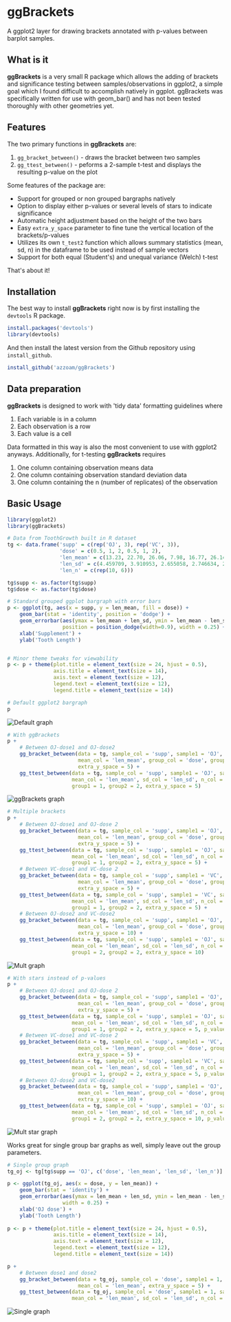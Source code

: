 # ggBrackets
A ggplot2 layer for drawing brackets annotated with p-values between barplot samples.

## What is it

**ggBrackets** is a very small R package which allows the adding of
brackets and significance testing between samples/observations in
ggplot2, a simple goal which I found difficult to accomplish natively
in ggplot.  ggBrackets was specifically written for use with geom_bar()
and has not been tested thoroughly with other geometries yet.  

## Features

The two primary functions in **ggBrackets** are:

1. `gg_bracket_between()` - draws the bracket between two samples  
2. `gg_ttest_between()` - peforms a 2-sample t-test and displays the
resulting p-value on the plot

Some features of the package are:

- Support for grouped or non grouped bargraphs natively  
- Option to display either p-values or several levels of stars
to indicate significance  
- Automatic height adjustment based on the height of the two bars  
- Easy `extra_y_space` parameter to fine tune the vertical location of
the brackets/p-values  
- Utilizes its own `t_test2` function which allows summary statistics
(mean, sd, n) in the dataframe to be used instead of sample vectors  
- Support for both equal (Student's) and unequal variance (Welch) t-test  

That's about it!

## Installation

The best way to install **ggBrackets** right now is by first installing
the `devtools` R package.

```r
install.packages('devtools')
library(devtools)
```

And then install the latest version from the Github repository using
`install_github`.

```r
install_github('azzoam/ggBrackets')
```

## Data preparation

**ggBrackets** is designed to work with 'tidy data' formatting guidelines
where

1. Each variable is in a column  
2. Each observation is a row  
3. Each value is a cell

Data formatted in this way is also the most convenient to use with 
ggplot2 anyways.  Additionally, for t-testing **ggBrackets** requires

1. One column containing observation means data  
2. One column containing observation standard deviation data  
3. One column containing the n (number of replicates) of the observation

## Basic Usage

```r
library(ggplot2)
library(ggBrackets)

# Data from ToothGrowth built in R dataset
tg <- data.frame('supp' = c(rep('OJ', 3), rep('VC', 3)),
                 'dose' = c(0.5, 1, 2, 0.5, 1, 2),
                 'len_mean' = c(13.23, 22.70, 26.06, 7.98, 16.77, 26.14),
                 'len_sd' = c(4.459709, 3.910953, 2.655058, 2.746634, 2.515309, 4.797731),
                 'len_n' = c(rep(10, 6)))

tg$supp <- as.factor(tg$supp)
tg$dose <- as.factor(tg$dose)

# Standard grouped ggplot bargraph with error bars
p <- ggplot(tg, aes(x = supp, y = len_mean, fill = dose)) +
    geom_bar(stat = 'identity', position = 'dodge') +
    geom_errorbar(aes(ymax = len_mean + len_sd, ymin = len_mean - len_sd),
                  position = position_dodge(width=0.9), width = 0.25) +
    xlab('Supplement') +
    ylab('Tooth Length')


# Minor theme tweaks for viewability 
p <- p + theme(plot.title = element_text(size = 24, hjust = 0.5),
               axis.title = element_text(size = 14),
               axis.text = element_text(size = 12),
               legend.text = element_text(size = 12),
               legend.title = element_text(size = 14))

# Default ggplot2 bargraph
p

```

![Default graph](img/Rplot1.png)

```r
# With ggBrackets
p + 
    # Between OJ-dose1 and OJ-dose2
    gg_bracket_between(data = tg, sample_col = 'supp', sample1 = 'OJ', sample2 = 'OJ', 
                       mean_col = 'len_mean', group_col = 'dose', group1 = 1, group2 = 2,
                       extra_y_space = 5) +
    gg_ttest_between(data = tg, sample_col = 'supp', sample1 = 'OJ', sample2 = 'OJ', 
                     mean_col = 'len_mean', sd_col = 'len_sd', n_col = 'len_n', group_col = 'dose',
                     group1 = 1, group2 = 2, extra_y_space = 5)

```

![ggBrackets graph](img/Rplot2.png)

```r
# Multiple brackets
p + 
    # Between OJ-dose1 and OJ-dose 2
    gg_bracket_between(data = tg, sample_col = 'supp', sample1 = 'OJ', sample2 = 'OJ', 
                       mean_col = 'len_mean', group_col = 'dose', group1 = 1, group2 = 2,
                       extra_y_space = 5) +
    gg_ttest_between(data = tg, sample_col = 'supp', sample1 = 'OJ', sample2 = 'OJ', 
                     mean_col = 'len_mean', sd_col = 'len_sd', n_col = 'len_n', group_col = 'dose',
                     group1 = 1, group2 = 2, extra_y_space = 5) +
    # Between VC-dose1 and VC-dose 2
    gg_bracket_between(data = tg, sample_col = 'supp', sample1 = 'VC', sample2 = 'VC', 
                       mean_col = 'len_mean', group_col = 'dose', group1 = 1, group2 = 2,
                       extra_y_space = 5) +
    gg_ttest_between(data = tg, sample_col = 'supp', sample1 = 'VC', sample2 = 'VC', 
                     mean_col = 'len_mean', sd_col = 'len_sd', n_col = 'len_n', group_col = 'dose',
                     group1 = 1, group2 = 2, extra_y_space = 5) +
    # Between OJ-dose2 and VC-dose2
    gg_bracket_between(data = tg, sample_col = 'supp', sample1 = 'OJ', sample2 = 'VC', 
                       mean_col = 'len_mean', group_col = 'dose', group1 = 2, group2 = 2,
                       extra_y_space = 10) +
    gg_ttest_between(data = tg, sample_col = 'supp', sample1 = 'OJ', sample2 = 'VC', 
                     mean_col = 'len_mean', sd_col = 'len_sd', n_col = 'len_n', group_col = 'dose',
                     group1 = 2, group2 = 2, extra_y_space = 10)

```

![Mult graph](img/Rplot_mul.png)

```r
# With stars instead of p-values
p + 
    # Between OJ-dose1 and OJ-dose 2
    gg_bracket_between(data = tg, sample_col = 'supp', sample1 = 'OJ', sample2 = 'OJ', 
                       mean_col = 'len_mean', group_col = 'dose', group1 = 1, group2 = 2,
                       extra_y_space = 5) +
    gg_ttest_between(data = tg, sample_col = 'supp', sample1 = 'OJ', sample2 = 'OJ', 
                     mean_col = 'len_mean', sd_col = 'len_sd', n_col = 'len_n', group_col = 'dose',
                     group1 = 1, group2 = 2, extra_y_space = 5, p_value_star = T) +
    # Between VC-dose1 and VC-dose 2
    gg_bracket_between(data = tg, sample_col = 'supp', sample1 = 'VC', sample2 = 'VC', 
                       mean_col = 'len_mean', group_col = 'dose', group1 = 1, group2 = 2,
                       extra_y_space = 5) +
    gg_ttest_between(data = tg, sample_col = 'supp', sample1 = 'VC', sample2 = 'VC', 
                     mean_col = 'len_mean', sd_col = 'len_sd', n_col = 'len_n', group_col = 'dose',
                     group1 = 1, group2 = 2, extra_y_space = 5, p_value_star = T) +
    # Between OJ-dose2 and VC-dose2
    gg_bracket_between(data = tg, sample_col = 'supp', sample1 = 'OJ', sample2 = 'VC', 
                       mean_col = 'len_mean', group_col = 'dose', group1 = 2, group2 = 2,
                       extra_y_space = 10) +
    gg_ttest_between(data = tg, sample_col = 'supp', sample1 = 'OJ', sample2 = 'VC', 
                     mean_col = 'len_mean', sd_col = 'len_sd', n_col = 'len_n', group_col = 'dose',
                     group1 = 2, group2 = 2, extra_y_space = 10, p_value_star = T)

```

![Mult star graph](img/Rplot_mul_stars.png)

Works great for single group bar graphs as well, simply leave out the group parameters.

```r
# Single group graph
tg_oj <- tg[tg$supp == 'OJ', c('dose', 'len_mean', 'len_sd', 'len_n')]

p <- ggplot(tg_oj, aes(x = dose, y = len_mean)) +
    geom_bar(stat = 'identity') +
    geom_errorbar(aes(ymax = len_mean + len_sd, ymin = len_mean - len_sd),
                  width = 0.25) +
    xlab('OJ dose') +
    ylab('Tooth Length')
    
p <- p + theme(plot.title = element_text(size = 24, hjust = 0.5),
               axis.title = element_text(size = 14),
               axis.text = element_text(size = 12),
               legend.text = element_text(size = 12),
               legend.title = element_text(size = 14))

p +
    # Between dose1 and dose2
    gg_bracket_between(data = tg_oj, sample_col = 'dose', sample1 = 1, sample2 = 2, 
                       mean_col = 'len_mean', extra_y_space = 5) +
    gg_ttest_between(data = tg_oj, sample_col = 'dose', sample1 = 1, sample2 = 2, 
                     mean_col = 'len_mean', sd_col = 'len_sd', n_col = 'len_n', extra_y_space = 5)

```

![Single graph](img/Rplot_single.png)

